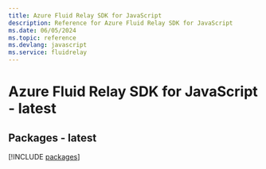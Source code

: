 ```yaml
---
title: Azure Fluid Relay SDK for JavaScript
description: Reference for Azure Fluid Relay SDK for JavaScript
ms.date: 06/05/2024
ms.topic: reference
ms.devlang: javascript
ms.service: fluidrelay
---
```

# Azure Fluid Relay SDK for JavaScript - latest
## Packages - latest
[!INCLUDE [packages](fluid-relay-index.md)]